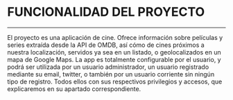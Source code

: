 # FUNCIONALIDAD DEL PROYECTO
------------------------------

El proyecto es una aplicación de cine. Ofrece información sobre películas y series extraída desde la API de OMDB, así cómo de cines próximos a nuestra localización, servidos ya sea en un listado, o geolocalizados en un mapa de Google Maps.
La app es totalmente configurable por el usuario, y podrá ser utilizada por un usuario administrador, un usuario registrado mediante su email, twitter, o también por un usuario corriente sin ningún tipo de registro.
Todos ellos con sus respectivos privilegios y accesos, que explicaremos en su apartado correspondiente.
